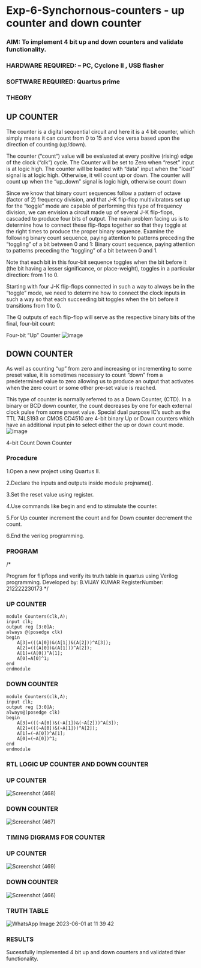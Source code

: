 # Exp-6-Synchornous-counters - up counter and down counter 
### AIM: To implement 4 bit up and down counters and validate  functionality.
### HARDWARE REQUIRED:  – PC, Cyclone II , USB flasher
### SOFTWARE REQUIRED:   Quartus prime
### THEORY 

## UP COUNTER 
The counter is a digital sequential circuit and here it is a 4 bit counter, which simply means it can count from 0 to 15 and vice versa based upon the direction of counting (up/down). 

The counter (“count“) value will be evaluated at every positive (rising) edge of the clock (“clk“) cycle.
The Counter will be set to Zero when “reset” input is at logic high.
The counter will be loaded with “data” input when the “load” signal is at logic high. Otherwise, it will count up or down.
The counter will count up when the “up_down” signal is logic high, otherwise count down

Since we know that binary count sequences follow a pattern of octave (factor of 2) frequency division, and that J-K flip-flop multivibrators set up for the “toggle” mode are capable of performing this type of frequency division, we can envision a circuit made up of several J-K flip-flops, cascaded to produce four bits of output.
The main problem facing us is to determine how to connect these flip-flops together so that they toggle at the right times to produce the proper binary sequence.
Examine the following binary count sequence, paying attention to patterns preceding the “toggling” of a bit between 0 and 1:
Binary count sequence, paying attention to patterns preceding the “toggling” of a bit between 0 and 1.

Note that each bit in this four-bit sequence toggles when the bit before it (the bit having a lesser significance, or place-weight), toggles in a particular direction: from 1 to 0.



 
 

Starting with four J-K flip-flops connected in such a way to always be in the “toggle” mode, we need to determine how to connect the clock inputs in such a way so that each succeeding bit toggles when the bit before it transitions from 1 to 0.

The Q outputs of each flip-flop will serve as the respective binary bits of the final, four-bit count:

 
 

Four-bit “Up” Counter
![image](https://user-images.githubusercontent.com/36288975/169644758-b2f4339d-9532-40c5-af40-8f4f8c942e2c.png)



## DOWN COUNTER 

As well as counting “up” from zero and increasing or incrementing to some preset value, it is sometimes necessary to count “down” from a predetermined value to zero allowing us to produce an output that activates when the zero count or some other pre-set value is reached.

This type of counter is normally referred to as a Down Counter, (CTD). In a binary or BCD down counter, the count decreases by one for each external clock pulse from some preset value. Special dual purpose IC’s such as the TTL 74LS193 or CMOS CD4510 are 4-bit binary Up or Down counters which have an additional input pin to select either the up or down count mode.
![image](https://user-images.githubusercontent.com/36288975/169644844-1a14e123-7228-4ed8-81a9-eb937dff4ac8.png)


4-bit Count Down Counter
### Procedure
1.Open a new project using Quartus II.

2.Declare the inputs and outputs inside module projname().

3.Set the reset value using register.

4.Use commands like begin and end to stimulate the counter.

5.For Up counter increment the count and for Down counter decrement the count.

6.End the verilog programming.



### PROGRAM 
/*

Program for flipflops  and verify its truth table in quartus using Verilog programming.
Developed by: B.VIJAY KUMAR
RegisterNumber: 212222230173 
*/
### UP COUNTER
```
module Counters(clk,A);
input clk;
output reg [3:0]A;
always @(posedge clk)
begin
	A[3]=(((A[0])&(A[1])&(A[2]))^A[3]);
	A[2]=(((A[0])&(A[1]))^A[2]);
	A[1]=(A[0])^A[1];
	A[0]=A[0]^1;
end
endmodule
```
### DOWN COUNTER
```
module Counters(clk,A);
input clk;
output reg [3:0]A;
always@(posedge clk)
begin
	A[3]=(((~A[0])&(~A[1])&(~A[2]))^A[3]);
	A[2]=(((~A[0])&(~A[1]))^A[2]);
	A[1]=(~A[0])^A[1];
	A[0]=(~A[0])^1;
end
endmodule
```

### RTL LOGIC UP COUNTER AND DOWN COUNTER  
### UP COUNTER

![Screenshot (468)](https://github.com/VIJAYKUMAR22007124/Exp-7-Synchornous-counters-/assets/119657657/d05bbb56-e91d-446e-a01d-79c943428b5e)



### DOWN COUNTER

![Screenshot (467)](https://github.com/VIJAYKUMAR22007124/Exp-7-Synchornous-counters-/assets/119657657/e6b601ad-48e4-4f42-a3a3-202948df1bc2)




### TIMING DIGRAMS FOR COUNTER  
### UP COUNTER

![Screenshot (469)](https://github.com/VIJAYKUMAR22007124/Exp-7-Synchornous-counters-/assets/119657657/65e32571-2410-4d48-9a31-17aae5d7ac5f)


### DOWN COUNTER

![Screenshot (466)](https://github.com/VIJAYKUMAR22007124/Exp-7-Synchornous-counters-/assets/119657657/b0424311-031c-4eef-b0d0-a35d08020ff1)




### TRUTH TABLE 

![WhatsApp Image 2023-06-01 at 11 39 42](https://github.com/VIJAYKUMAR22007124/Exp-7-Synchornous-counters-/assets/119657657/ed4dce46-2cd6-45b3-bb5e-afe825f102ee)



### RESULTS 

Sucessfully implemented 4 bit up and down counters and validated thier  functionality.

